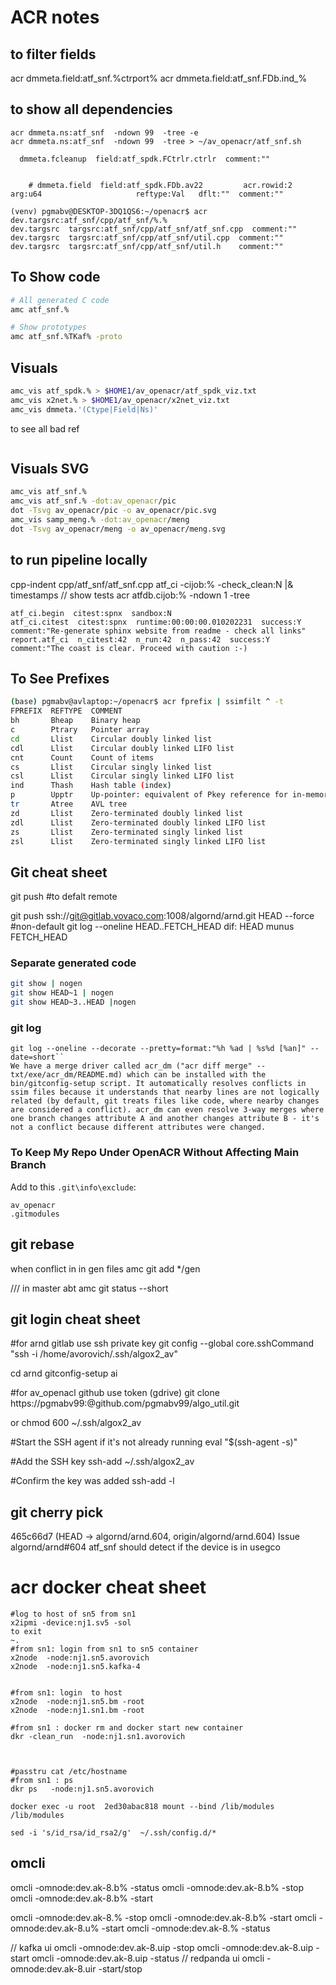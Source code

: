 
# ACR notes

## to filter fields
 acr dmmeta.field:atf_snf.%ctrport%
 acr dmmeta.field:atf_snf.FDb.ind_%

## to show all dependencies
```
acr dmmeta.ns:atf_snf  -ndown 99  -tree -e
acr dmmeta.ns:atf_snf  -ndown 99  -tree > ~/av_openacr/atf_snf.sh

  dmmeta.fcleanup  field:atf_spdk.FCtrlr.ctrlr  comment:""


    # dmmeta.field  field:atf_spdk.FDb.av22         acr.rowid:2       arg:u64                     reftype:Val   dflt:""  comment:""

(venv) pgmabv@DESKTOP-3DQ1QS6:~/openacr$ acr dev.targsrc:atf_snf/cpp/atf_snf/%.%
dev.targsrc  targsrc:atf_snf/cpp/atf_snf/atf_snf.cpp  comment:""
dev.targsrc  targsrc:atf_snf/cpp/atf_snf/util.cpp  comment:""
dev.targsrc  targsrc:atf_snf/cpp/atf_snf/util.h    comment:""
```

## To Show code

```bash
# All generated C code
amc atf_snf.%

# Show prototypes
amc atf_snf.%TKaf% -proto

```

## Visuals

```bash
amc_vis atf_spdk.% > $HOME1/av_openacr/atf_spdk_viz.txt
amc_vis x2net.% > $HOME1/av_openacr/x2net_viz.txt
amc_vis dmmeta.'(Ctype|Field|Ns)'
```
to see all bad ref
``` acr -check %
```

## Visuals SVG

```bash
amc_vis atf_snf.% 
amc_vis atf_snf.% -dot:av_openacr/pic
dot -Tsvg av_openacr/pic -o av_openacr/pic.svg
amc_vis samp_meng.% -dot:av_openacr/meng
dot -Tsvg av_openacr/meng -o av_openacr/meng.svg
```
## to run pipeline locally 

cpp-indent cpp/atf_snf/atf_snf.cpp
atf_ci -cijob:% -check_clean:N |& timestamps
// show tests
acr atfdb.cijob:% -ndown 1 -tree

```
atf_ci.begin  citest:spnx  sandbox:N
atf_ci.citest  citest:spnx  runtime:00:00:00.010202231  success:Y  comment:"Re-generate sphinx website from readme - check all links"
report.atf_ci  n_citest:42  n_run:42  n_pass:42  success:Y  comment:"The coast is clear. Proceed with caution :-)
```

## To See Prefixes

```bash
(base) pgmabv@avlaptop:~/openacr$ acr fprefix | ssimfilt ^ -t
FPREFIX  REFTYPE  COMMENT
bh       Bheap    Binary heap
c        Ptrary   Pointer array
cd       Llist    Circular doubly linked list
cdl      Llist    Circular doubly linked LIFO list
cnt      Count    Count of items
cs       Llist    Circular singly linked list
csl      Llist    Circular singly linked LIFO list
ind      Thash    Hash table (index)
p        Upptr    Up-pointer: equivalent of Pkey reference for in-memory model
tr       Atree    AVL tree
zd       Llist    Zero-terminated doubly linked list
zdl      Llist    Zero-terminated doubly linked LIFO list
zs       Llist    Zero-terminated singly linked list
zsl      Llist    Zero-terminated singly linked LIFO list
```

## Git cheat sheet

git push   #to defalt remote

git push ssh://git@gitlab.vovaco.com:1008/algornd/arnd.git HEAD  --force  #non-default 
git log --oneline HEAD..FETCH_HEAD    dif:  HEAD munus FETCH_HEAD


### Separate generated code

```bash
git show | nogen
git show HEAD~1 | nogen
git show HEAD~3..HEAD |nogen
```
### git log

```
git log --oneline --decorate --pretty=format:"%h %ad | %s%d [%an]" --date=short``
We have a merge driver called acr_dm ("acr diff merge" -- txt/exe/acr_dm/README.md) which can be installed with the bin/gitconfig-setup script. It automatically resolves conflicts in ssim files because it understands that nearby lines are not logically related (by default, git treats files like code, where nearby changes are considered a conflict). acr_dm can even resolve 3-way merges where one branch changes attribute A and another changes attribute B - it's not a conflict because different attributes were changed.

```

### To Keep My Repo Under OpenACR Without Affecting Main Branch

Add to this `.git\info\exclude`:

```
av_openacr
.gitmodules
```

## git rebase

when conflict in in gen files
amc
git add */gen

///
in master 
abt amc
git status --short
## git login cheat sheet

#for arnd gitlab use ssh private key
git config --global core.sshCommand "ssh -i /home/avorovich/.ssh/algox2_av"

cd arnd
gitconfig-setup
ai

#for av_openacl github use token (gdrive) 
git clone https://pgmabv99:<avtoken4>@github.com/pgmabv99/algo_util.git


or 
chmod 600 ~/.ssh/algox2_av

#Start the SSH agent if it's not already running
eval "$(ssh-agent -s)"

#Add the SSH key
ssh-add ~/.ssh/algox2_av

#Confirm the key was added
ssh-add -l

## git cherry pick

465c66d7 (HEAD -> algornd/arnd.604, origin/algornd/arnd.604) Issue algornd/arnd#604 atf_snf should detect if the device is in usegco 
# acr docker cheat sheet
```
#log to host of sn5 from sn1
x2ipmi -device:nj1.sv5 -sol
to exit
~.
#from sn1: login from sn1 to sn5 container
x2node  -node:nj1.sn5.avorovich 
x2node  -node:nj1.sn5.kafka-4 


#from sn1: login  to host 
x2node  -node:nj1.sn5.bm -root
x2node  -node:nj1.sn1.bm -root

#from sn1 : docker rm and docker start new container
dkr -clean_run  -node:nj1.sn1.avorovich 



#passtru cat /etc/hostname
#from sn1 : ps 
dkr ps   -node:nj1.sn5.avorovich 

docker exec -u root  2ed30abac818 mount --bind /lib/modules /lib/modules

sed -i 's/id_rsa/id_rsa2/g'  ~/.ssh/config.d/*

```

## omcli

omcli -omnode:dev.ak-8.b%  -status 
omcli -omnode:dev.ak-8.b%   -stop
omcli -omnode:dev.ak-8.b%  -start 

omcli -omnode:dev.ak-8.%  -stop
omcli -omnode:dev.ak-8.b%  -start
omcli -omnode:dev.ak-8.u%  -start
omcli -omnode:dev.ak-8.%   -status

// kafka ui
omcli -omnode:dev.ak-8.uip -stop
omcli -omnode:dev.ak-8.uip -start
omcli -omnode:dev.ak-8.uip -status
// redpanda ui
omcli -omnode:dev.ak-8.uir -start/stop

